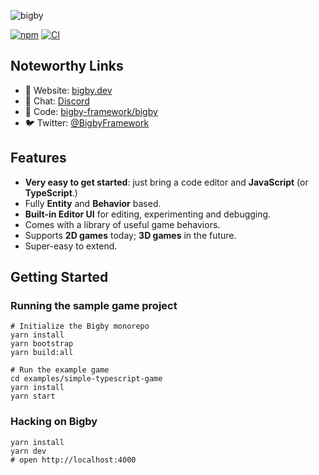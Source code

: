 ![bigby](https://bigby.dev/logo.png)

[![npm](https://raster.shields.io/npm/v/bigby.png)](https://www.npmjs.com/package/bigby) [![CI](https://github.com/bigby-framework/bigby/workflows/CI/badge.svg)](https://github.com/bigby-framework/bigby/actions)

## Noteworthy Links

- 📖 Website: [bigby.dev](https://bigby.dev/)
- 💬 Chat: [Discord](https://discordapp.com/channels/699977689347522561/699977689347522564)
- 🐙 Code: [bigby-framework/bigby](https://github.com/bigby-framework/bigby)
- 🐦 Twitter: [@BigbyFramework](https://twitter.com/bigbyframework)

## Features

- **Very easy to get started**: just bring a code editor and **JavaScript** (or **TypeScript**.)
- Fully **Entity** and **Behavior** based.
- **Built-in Editor UI** for editing, experimenting and debugging.
- Comes with a library of useful game behaviors.
- Supports **2D games** today; **3D games** in the future.
- Super-easy to extend.

## Getting Started

### Running the sample game project

```
# Initialize the Bigby monorepo
yarn install
yarn bootstrap
yarn build:all

# Run the example game
cd examples/simple-typescript-game
yarn install
yarn start
```

### Hacking on Bigby

```
yarn install
yarn dev
# open http://localhost:4000
```
